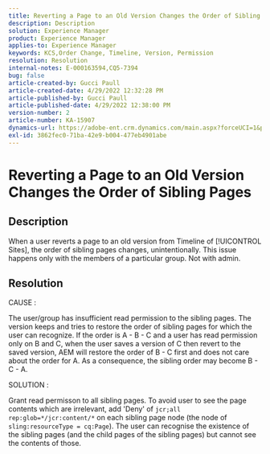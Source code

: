 ```yaml
---
title: Reverting a Page to an Old Version Changes the Order of Sibling Pages
description: Description
solution: Experience Manager
product: Experience Manager
applies-to: Experience Manager
keywords: KCS,Order Change, Timeline, Version, Permission
resolution: Resolution
internal-notes: E-000163594,CQ5-7394
bug: false
article-created-by: Gucci Paull
article-created-date: 4/29/2022 12:32:28 PM
article-published-by: Gucci Paull
article-published-date: 4/29/2022 12:38:00 PM
version-number: 2
article-number: KA-15907
dynamics-url: https://adobe-ent.crm.dynamics.com/main.aspx?forceUCI=1&pagetype=entityrecord&etn=knowledgearticle&id=a859ce6c-b8c7-ec11-a7b6-0022480a10ee
exl-id: 3862fec0-71ba-42e9-b004-477eb4901abe
---
```

# Reverting a Page to an Old Version Changes the Order of Sibling Pages

## Description



When a user reverts a page to an old version from Timeline of [!UICONTROL Sites], the order of sibling pages changes, unintentionally. This issue happens only with the members of a particular group. Not with admin.



## Resolution



CAUSE  :

The user/group has insufficient read permission to the sibling pages. The version keeps and tries to restore the order of sibling pages for which the user 
can recognize. If the order is A - B - C and a user has read permission only on B and C, when the user saves a version of C then revert to the saved version,
AEM will restore the order of B - C first and does not care about the order for A. As a consequence, the sibling order may become B - C - A.

 SOLUTION  :

Grant read permisson to all sibling pages. To avoid user to see the page contents which are irrelevant, add 'Deny' of `jcr;all rep:glob=*/jcr:content/*` on each
sibling page node (the node of `sling:resourceType = cq:Page`). The user can recognise the existence of the sibling pages (and the child pages of the sibling pages) 
but cannot see the contents of those.
